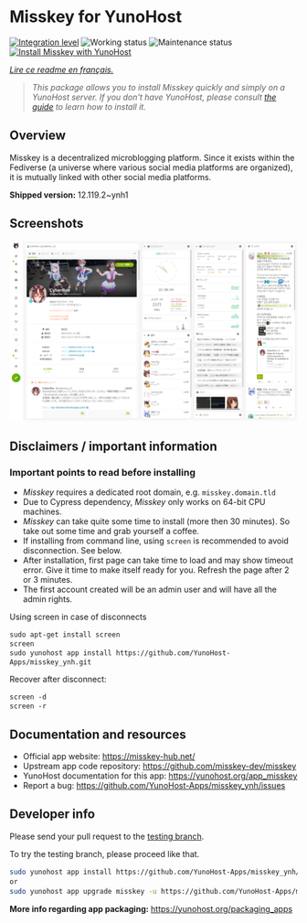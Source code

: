 <!--
N.B.: This README was automatically generated by https://github.com/YunoHost/apps/tree/master/tools/README-generator
It shall NOT be edited by hand.
-->

# Misskey for YunoHost

[![Integration level](https://dash.yunohost.org/integration/misskey.svg)](https://dash.yunohost.org/appci/app/misskey) ![Working status](https://ci-apps.yunohost.org/ci/badges/misskey.status.svg) ![Maintenance status](https://ci-apps.yunohost.org/ci/badges/misskey.maintain.svg)  
[![Install Misskey with YunoHost](https://install-app.yunohost.org/install-with-yunohost.svg)](https://install-app.yunohost.org/?app=misskey)

*[Lire ce readme en français.](./README_fr.md)*

> *This package allows you to install Misskey quickly and simply on a YunoHost server.
If you don't have YunoHost, please consult [the guide](https://yunohost.org/#/install) to learn how to install it.*

## Overview

Misskey is a decentralized microblogging platform. Since it exists within the Fediverse (a universe where various social media platforms are organized), it is mutually linked with other social media platforms.


**Shipped version:** 12.119.2~ynh1

## Screenshots

![Screenshot of Misskey](./doc/screenshots/screenshot-desktop.png)

## Disclaimers / important information

### Important points to read before installing

- *Misskey* requires a dedicated root domain, e.g. `misskey.domain.tld`
- Due to Cypress dependency, *Misskey* only works on 64-bit CPU machines.
- *Misskey* can take quite some time to install (more then 30 minutes). So take out some time and grab yourself a coffee.
- If installing from command line, using `screen` is recommended to avoid disconnection. See below.
- After installation, first page can take time to load and may show timeout error. Give it time to make itself ready for you. Refresh the page after 2 or 3 minutes.
- The first account created will be an admin user and will have all the admin rights.

Using screen in case of disconnects

``` 
sudo apt-get install screen
screen
sudo yunohost app install https://github.com/YunoHost-Apps/misskey_ynh.git
```
Recover after disconnect:
```
screen -d
screen -r
```

## Documentation and resources

* Official app website: <https://misskey-hub.net/>
* Upstream app code repository: <https://github.com/misskey-dev/misskey>
* YunoHost documentation for this app: <https://yunohost.org/app_misskey>
* Report a bug: <https://github.com/YunoHost-Apps/misskey_ynh/issues>

## Developer info

Please send your pull request to the [testing branch](https://github.com/YunoHost-Apps/misskey_ynh/tree/testing).

To try the testing branch, please proceed like that.

``` bash
sudo yunohost app install https://github.com/YunoHost-Apps/misskey_ynh/tree/testing --debug
or
sudo yunohost app upgrade misskey -u https://github.com/YunoHost-Apps/misskey_ynh/tree/testing --debug
```

**More info regarding app packaging:** <https://yunohost.org/packaging_apps>
